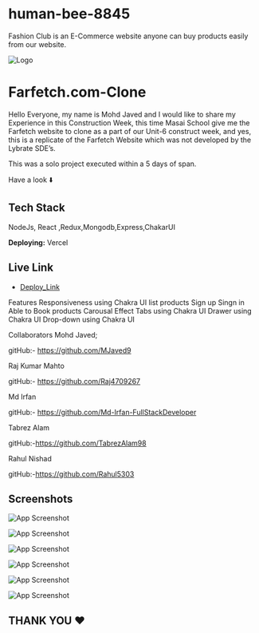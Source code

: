 # human-bee-8845
Fashion Club is an E-Commerce website anyone can buy products easily from our website.

![Logo](https://aboutfarfetch.com/media/1003/farfetch-logo.jpg)


# Farfetch.com-Clone

Hello Everyone, my name is Mohd Javed and I would like to share my Experience in this Construction Week, this time Masai School give me the Farfetch website to clone as a part of our Unit-6 construct week, and yes, this is a replicate of the Farfetch Website which was not developed by the Lybrate SDE’s.

This was a solo project executed within a 5 days of span.

Have a look ⬇️



## Tech Stack

NodeJs, React ,Redux,Mongodb,Express,ChakarUI

**Deploying:** Vercel


## Live Link

- [Deploy_Link](https://fashionclub-inky.vercel.app/)

Features
Responsiveness using Chakra UI
list products
Sign up Singn in
Able to Book products
Carousal Effect
Tabs using Chakra UI
Drawer using Chakra UI
Drop-down using Chakra UI

Collaborators
Mohd Javed;

gitHub:- https://github.com/MJaved9

Raj Kumar Mahto

gitHub:- https://github.com/Raj4709267

Md Irfan

gitHub:- https://github.com/Md-Irfan-FullStackDeveloper

Tabrez Alam

gitHub:-https://github.com/TabrezAlam98

Rahul Nishad

gitHub:-https://github.com/Rahul5303

## Screenshots

![App Screenshot](https://miro.medium.com/max/875/1*h-yTz_plDSGI-cztXvbklA.jpeg)

![App Screenshot](https://miro.medium.com/max/875/1*IPTCj70KN7leyQJ_k5iawA.jpeg)

![App Screenshot](https://miro.medium.com/max/875/1*yOYCnn52HTFDMMxfwnJYfw.jpeg)

![App Screenshot](https://miro.medium.com/max/875/1*fKRMZZJarCITW7jbLA62kQ.jpeg)

![App Screenshot](https://miro.medium.com/max/758/1*guIw6kLpVilpLDdB48hubA.jpeg)

![App Screenshot](https://miro.medium.com/max/875/1*-rsAvG34cGeHDnwjWcgkzQ.jpeg)



## THANK YOU ❤️

